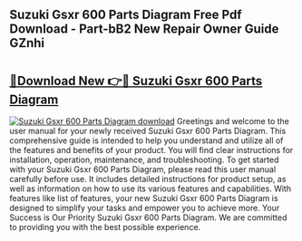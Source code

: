 ## Suzuki Gsxr 600 Parts Diagram Free Pdf Download - Part-bB2 New Repair Owner Guide GZnhi

# <h2><a href="http://dfmvfu.blite.top/?on=Suzuki+Gsxr+600+Parts+Diagram">🔗Download New 👉🔴 Suzuki Gsxr 600 Parts Diagram</a></h2>

[![Suzuki Gsxr 600 Parts Diagram download](https://i.imgur.com/lujVjoI.png)](http://dfmvfu.blite.top/?on=Suzuki+Gsxr+600+Parts+Diagram)
Greetings and welcome to the user manual for your newly received Suzuki Gsxr 600 Parts Diagram. This comprehensive guide is intended to help you understand and utilize all of the features and benefits of your product. You will find clear instructions for installation, operation, maintenance, and troubleshooting. To get started with your Suzuki Gsxr 600 Parts Diagram, please read this user manual carefully before use. It includes detailed instructions for product setup, as well as information on how to use its various features and capabilities. With features like list of features, your new Suzuki Gsxr 600 Parts Diagram is designed to simplify your tasks and empower you to achieve more. Your Success is Our Priority Suzuki Gsxr 600 Parts Diagram. We are committed to providing you with the best possible experience.
